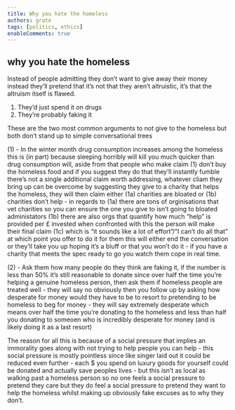 ```yaml
---
title: Why you hate the homeless
authors: grate
tags: [politics, ethics]
enableComments: true
---
```


## why you hate the homeless

Instead of people admitting they don’t want to give away their money instead they’ll pretend that it’s not that they aren’t altruistic, it’s that the altruism itself is flawed.

1. They’d just spend it on drugs
2. They’re probably faking it

These are the two most common arguments to not give to the homeless but both don’t stand up to simple conversational trees

(1) - In the winter month drug consumption increases among the homeless this is (in part) because sleeping horribly will kill you much quicker than drug consumption will, aside from that people who make claim (1) don’t buy the homeless food and if you suggest they do that they’ll instantly fumble there’s not a single additional claim worth addressing, whatever cliam they bring up can be overcome by suggesting they give to a charity that helps the homeless, they will then claim either (1a) charities are bloated or (1b) charities don’t help - in regards to (1a) there are tons of orginisations that vet charities so you can ensure the one you give to isn’t going to bloated administators (1b) there are also orgs that quantify how much “help” is provided per £ invested when confronted with this the person will make their final claim (1c) which is “it sounds like a lot of effort”/“I can’t do all that” at which point you offer to do it for them this will either end the conversation or they’ll take you up hoping it’s a bluff or that you won’t do it - if you have a charity that meets the spec ready to go you watch them cope in real time.

(2) - Ask them how many people do they think are faking it, if the number is less than 50% it’s still reasonable to donate since over half the time you’re helping a genuine homeless person, then ask them if homeless people are treated well - they will say no obviously then you follow up by asking how desperate for money would they have to be to resort to pretending to be homeless to beg for money - they will say extremely desperate which means over half the time you’re donating to the homeless and less than half you donating to someoen who is incredibly desperate for money (and is likely doing it as a last resort)

The reason for all this is because of a social pressure that implies an immorality goes along with not trying to help people you can help - this social pressure is mostly pointless since like singer laid out it could be reduced even further - each $ you spend on luxury goods for yourself could be donated and actually save peoples lives - but this isn’t as local as walking past a homeless person so no one feels a social pressure to pretend they care but they do feel a social pressure to pretend they want to help the homeless whilst making up obviously fake excuses as to why they don’t.

 <!-- truncate -->
